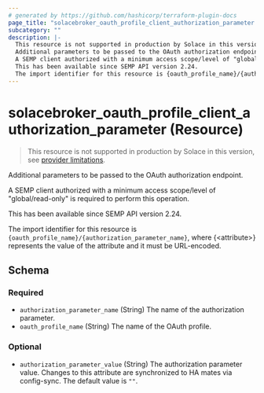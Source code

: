 ```yaml
---
# generated by https://github.com/hashicorp/terraform-plugin-docs
page_title: "solacebroker_oauth_profile_client_authorization_parameter Resource - solacebroker"
subcategory: ""
description: |-
  This resource is not supported in production by Solace in this version, see provider limitations.
  Additional parameters to be passed to the OAuth authorization endpoint.
  A SEMP client authorized with a minimum access scope/level of "global/read-only" is required to perform this operation.
  This has been available since SEMP API version 2.24.
  The import identifier for this resource is {oauth_profile_name}/{authorization_parameter_name}, where {&lt;attribute&gt;} represents the value of the attribute and it must be URL-encoded.
---
```


# solacebroker_oauth_profile_client_authorization_parameter (Resource)

> This resource is not supported in production by Solace in this version, see [provider limitations](https://registry.terraform.io/providers/SolaceProducts/solacebroker/latest/docs#limitations).

Additional parameters to be passed to the OAuth authorization endpoint.



A SEMP client authorized with a minimum access scope/level of "global/read-only" is required to perform this operation.

This has been available since SEMP API version 2.24.

The import identifier for this resource is `{oauth_profile_name}/{authorization_parameter_name}`, where {&lt;attribute&gt;} represents the value of the attribute and it must be URL-encoded.



<!-- schema generated by tfplugindocs -->
## Schema

### Required

- `authorization_parameter_name` (String) The name of the authorization parameter.
- `oauth_profile_name` (String) The name of the OAuth profile.

### Optional

- `authorization_parameter_value` (String) The authorization parameter value. Changes to this attribute are synchronized to HA mates via config-sync. The default value is `""`.
